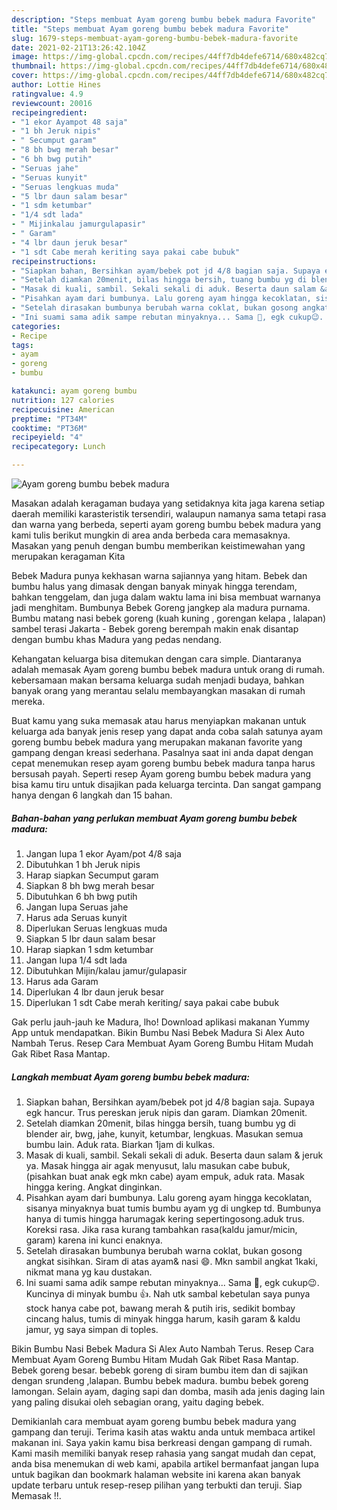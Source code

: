 ```yaml
---
description: "Steps membuat Ayam goreng bumbu bebek madura Favorite"
title: "Steps membuat Ayam goreng bumbu bebek madura Favorite"
slug: 1679-steps-membuat-ayam-goreng-bumbu-bebek-madura-favorite
date: 2021-02-21T13:26:42.104Z
image: https://img-global.cpcdn.com/recipes/44ff7db4defe6714/680x482cq70/ayam-goreng-bumbu-bebek-madura-foto-resep-utama.jpg
thumbnail: https://img-global.cpcdn.com/recipes/44ff7db4defe6714/680x482cq70/ayam-goreng-bumbu-bebek-madura-foto-resep-utama.jpg
cover: https://img-global.cpcdn.com/recipes/44ff7db4defe6714/680x482cq70/ayam-goreng-bumbu-bebek-madura-foto-resep-utama.jpg
author: Lottie Hines
ratingvalue: 4.9
reviewcount: 20016
recipeingredient:
- "1 ekor Ayampot 48 saja"
- "1 bh Jeruk nipis"
- " Secumput garam"
- "8 bh bwg merah besar"
- "6 bh bwg putih"
- "Seruas jahe"
- "Seruas kunyit"
- "Seruas lengkuas muda"
- "5 lbr daun salam besar"
- "1 sdm ketumbar"
- "1/4 sdt lada"
- " Mijinkalau jamurgulapasir"
- " Garam"
- "4 lbr daun jeruk besar"
- "1 sdt Cabe merah keriting saya pakai cabe bubuk"
recipeinstructions:
- "Siapkan bahan, Bersihkan ayam/bebek pot jd 4/8 bagian saja. Supaya egk hancur. Trus pereskan jeruk nipis dan garam. Diamkan 20menit."
- "Setelah diamkan 20menit, bilas hingga bersih, tuang bumbu yg di blender air, bwg, jahe, kunyit, ketumbar, lengkuas. Masukan semua bumbu lain. Aduk rata. Biarkan 1jam di kulkas."
- "Masak di kuali, sambil. Sekali sekali di aduk. Beserta daun salam &amp; jeruk ya. Masak hingga air agak menyusut, lalu masukan cabe bubuk, (pisahkan buat anak egk mkn cabe) ayam empuk, aduk rata. Masak hingga kering. Angkat dinginkan."
- "Pisahkan ayam dari bumbunya. Lalu goreng ayam hingga kecoklatan, sisanya minyaknya buat tumis bumbu ayam yg di ungkep td. Bumbunya hanya di tumis hingga harumagak kering sepertingosong.aduk trus. Koreksi rasa. Jika rasa kurang tambahkan rasa(kaldu jamur/micin, garam) karena ini kunci enaknya."
- "Setelah dirasakan bumbunya berubah warna coklat, bukan gosong angkat sisihkan. Siram di atas ayam&amp; nasi 😄. Mkn sambil angkat 1kaki, nikmat mana yg kau dustakan."
- "Ini suami sama adik sampe rebutan minyaknya... Sama 🍚, egk cukup😉. Kuncinya di minyak bumbu 👍. Nah utk sambal kebetulan saya punya stock hanya cabe pot, bawang merah &amp; putih iris, sedikit bombay cincang halus, tumis di minyak hingga harum, kasih garam &amp; kaldu jamur, yg saya simpan di toples."
categories:
- Recipe
tags:
- ayam
- goreng
- bumbu

katakunci: ayam goreng bumbu 
nutrition: 127 calories
recipecuisine: American
preptime: "PT34M"
cooktime: "PT36M"
recipeyield: "4"
recipecategory: Lunch

---
```



![Ayam goreng bumbu bebek madura](https://img-global.cpcdn.com/recipes/44ff7db4defe6714/680x482cq70/ayam-goreng-bumbu-bebek-madura-foto-resep-utama.jpg)

Masakan adalah keragaman budaya yang setidaknya kita jaga karena setiap daerah memiliki karasteristik tersendiri, walaupun namanya sama tetapi rasa dan warna yang berbeda, seperti ayam goreng bumbu bebek madura yang kami tulis berikut mungkin di area anda berbeda cara memasaknya. Masakan yang penuh dengan bumbu memberikan keistimewahan yang merupakan keragaman Kita

Bebek Madura punya kekhasan warna sajiannya yang hitam. Bebek dan bumbu halus yang dimasak dengan banyak minyak hingga terendam, bahkan tenggelam, dan juga dalam waktu lama ini bisa membuat warnanya jadi menghitam. Bumbunya Bebek Goreng jangkep ala madura purnama. Bumbu matang nasi bebek goreng (kuah kuning , gorengan kelapa , lalapan) sambel terasi Jakarta - Bebek goreng berempah makin enak disantap dengan bumbu khas Madura yang pedas nendang.

Kehangatan keluarga bisa ditemukan dengan cara simple. Diantaranya adalah memasak Ayam goreng bumbu bebek madura untuk orang di rumah. kebersamaan makan bersama keluarga sudah menjadi budaya, bahkan banyak orang yang merantau selalu membayangkan masakan di rumah mereka.

Buat kamu yang suka memasak atau harus menyiapkan makanan untuk keluarga ada banyak jenis resep yang dapat anda coba salah satunya ayam goreng bumbu bebek madura yang merupakan makanan favorite yang gampang dengan kreasi sederhana. Pasalnya saat ini anda dapat dengan cepat menemukan resep ayam goreng bumbu bebek madura tanpa harus bersusah payah.
Seperti resep Ayam goreng bumbu bebek madura yang bisa kamu tiru untuk disajikan pada keluarga tercinta. Dan sangat gampang hanya dengan 6 langkah dan 15 bahan.


<!--inarticleads1-->

##### Bahan-bahan yang perlukan membuat Ayam goreng bumbu bebek madura:

1. Jangan lupa 1 ekor Ayam/pot 4/8 saja
1. Dibutuhkan 1 bh Jeruk nipis
1. Harap siapkan  Secumput garam
1. Siapkan 8 bh bwg merah besar
1. Dibutuhkan 6 bh bwg putih
1. Jangan lupa Seruas jahe
1. Harus ada Seruas kunyit
1. Diperlukan Seruas lengkuas muda
1. Siapkan 5 lbr daun salam besar
1. Harap siapkan 1 sdm ketumbar
1. Jangan lupa 1/4 sdt lada
1. Dibutuhkan  Mijin/kalau jamur/gulapasir
1. Harus ada  Garam
1. Diperlukan 4 lbr daun jeruk besar
1. Diperlukan 1 sdt Cabe merah keriting/ saya pakai cabe bubuk


Gak perlu jauh-jauh ke Madura, lho! Download aplikasi makanan Yummy App untuk mendapatkan. Bikin Bumbu Nasi Bebek Madura Si Alex Auto Nambah Terus. Resep Cara Membuat Ayam Goreng Bumbu Hitam Mudah Gak Ribet Rasa Mantap. 

<!--inarticleads2-->

##### Langkah membuat  Ayam goreng bumbu bebek madura:

1. Siapkan bahan, Bersihkan ayam/bebek pot jd 4/8 bagian saja. Supaya egk hancur. Trus pereskan jeruk nipis dan garam. Diamkan 20menit.
1. Setelah diamkan 20menit, bilas hingga bersih, tuang bumbu yg di blender air, bwg, jahe, kunyit, ketumbar, lengkuas. Masukan semua bumbu lain. Aduk rata. Biarkan 1jam di kulkas.
1. Masak di kuali, sambil. Sekali sekali di aduk. Beserta daun salam &amp; jeruk ya. Masak hingga air agak menyusut, lalu masukan cabe bubuk, (pisahkan buat anak egk mkn cabe) ayam empuk, aduk rata. Masak hingga kering. Angkat dinginkan.
1. Pisahkan ayam dari bumbunya. Lalu goreng ayam hingga kecoklatan, sisanya minyaknya buat tumis bumbu ayam yg di ungkep td. Bumbunya hanya di tumis hingga harumagak kering sepertingosong.aduk trus. Koreksi rasa. Jika rasa kurang tambahkan rasa(kaldu jamur/micin, garam) karena ini kunci enaknya.
1. Setelah dirasakan bumbunya berubah warna coklat, bukan gosong angkat sisihkan. Siram di atas ayam&amp; nasi 😄. Mkn sambil angkat 1kaki, nikmat mana yg kau dustakan.
1. Ini suami sama adik sampe rebutan minyaknya... Sama 🍚, egk cukup😉. Kuncinya di minyak bumbu 👍. Nah utk sambal kebetulan saya punya stock hanya cabe pot, bawang merah &amp; putih iris, sedikit bombay cincang halus, tumis di minyak hingga harum, kasih garam &amp; kaldu jamur, yg saya simpan di toples.


Bikin Bumbu Nasi Bebek Madura Si Alex Auto Nambah Terus. Resep Cara Membuat Ayam Goreng Bumbu Hitam Mudah Gak Ribet Rasa Mantap. Bebek goreng besar. bebebk goreng di siram bumbu item dan di sajikan dengan srundeng ,lalapan. Bumbu bebek madura. bumbu bebek goreng lamongan. Selain ayam, daging sapi dan domba, masih ada jenis daging lain yang paling disukai oleh sebagian orang, yaitu daging bebek. 

Demikianlah cara membuat ayam goreng bumbu bebek madura yang gampang dan teruji. Terima kasih atas waktu anda untuk membaca artikel makanan ini. Saya yakin kamu bisa berkreasi dengan gampang di rumah. Kami masih memiliki banyak resep rahasia yang sangat mudah dan cepat, anda bisa menemukan di web kami, apabila artikel bermanfaat jangan lupa untuk bagikan dan bookmark halaman website ini karena akan banyak update terbaru untuk resep-resep pilihan yang terbukti dan teruji. Siap Memasak !!. 
